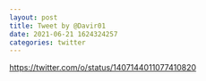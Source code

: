 ```yaml
--- 
layout: post 
title: Tweet by @Davir01 
date: 2021-06-21 1624324257 
categories: twitter 
--- 
```

https://twitter.com/o/status/1407144011077410820